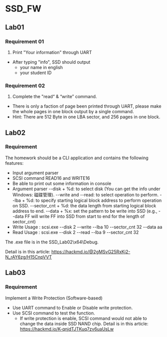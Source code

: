 # SSD_FW

## Lab01
### Requirement 01
1. Print "Your information" through UART
* After typing "info", SSD should output
  * your name in english
  * your student ID

 ### Requirement 02
1. Complete the "read“ & “write” command.
* There is only a faction of page been printed through UART, please make the whole pages in one block output by a single command.
* Hint: There are 512 Byte in one LBA sector, and 256 pages in one block.

## Lab02

### Requirement
The homework should be a CLI application and contains the following features:
* Input argument parser
* SCSI command READ16 and WRITE16
* Be able to print out some information in console
* Argument parser
--disk + %d: to select disk (You can get the info under Windows: 磁碟管理).
--write and --read: to select operation to perform.
--lba + %d: to specify starting logical block address to perform operation on SSD.
--sector_cnt + %d: the data length from starting logical block address to end.
--data + %x: set the pattern to be write into SSD (e.g., --data FF will write FF into SSD from start to end for the length of sector_cnt)
* Write Usage : scsi.exe --disk 2 --write --lba 10 --sector_cnt 32 --data aa
* Read Usage : scsi.exe --disk 2 --read --lba 9 --sector_cnt 32


The .exe file is in the SSD_Lab02\x64\Debug.

Detail is in this article: https://hackmd.io/@2gMSvG25RxKj2-N_rAY6zg/H15CnpVVT

## Lab03

### Requirement
Implement a Write Protection (Software-based)
* Use UART command to Enable or Disable write protection.
* Use SCSI command to test the function.
  * If write protection is enable, SCSI command would not able to change the data inside SSD NAND chip.
 Detail is in this article: https://hackmd.io/K-qnjdTJTKuq7zv6uaUsLw
